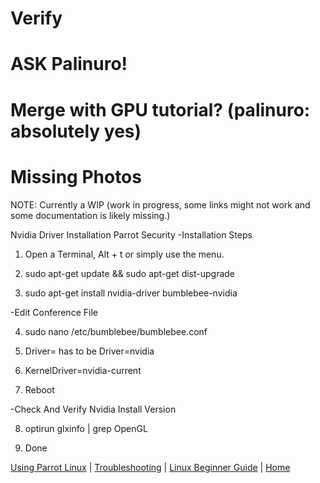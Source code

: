 # Verify
# ASK Palinuro!
# Merge with GPU tutorial? (palinuro: absolutely yes)
# Missing Photos
NOTE: Currently a WIP (work in progress, some links might not work and some documentation is likely missing.)


Nvidia Driver Installation Parrot Security
-Installation Steps


1. Open a Terminal, Alt + t or simply use the menu.


2. sudo apt-get update && sudo apt-get dist-upgrade


3. sudo apt-get install nvidia-driver bumblebee-nvidia


-Edit Conference File


4. sudo nano /etc/bumblebee/bumblebee.conf



5. Driver= has to be Driver=nvidia



6. KernelDriver=nvidia-current



7. Reboot


-Check And Verify Nvidia Install Version


8. optirun glxinfo | grep OpenGL

9. Done 
&nbsp;

[Using Parrot Linux](https://www.parrotsec.org/docs/info/startpage/) | [Troubleshooting](https://www.parrotsec.org/docs/trbl/trbl-start/) | [Linux Beginner Guide](https://www.parrotsec.org/docs/library/lbg-start/) | [Home](https://www.parrotsec.org/docs/) 